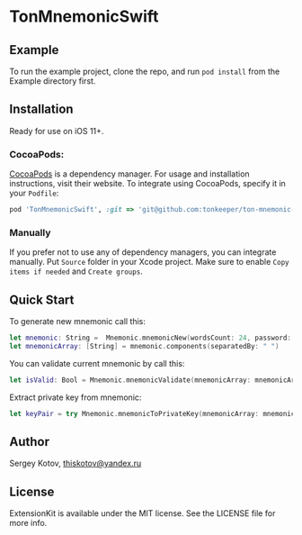 # TonMnemonicSwift

## Example
To run the example project, clone the repo, and run `pod install` from the Example directory first.

## Installation
Ready for use on iOS 11+.

### CocoaPods:
[CocoaPods](https://cocoapods.org) is a dependency manager. For usage and installation instructions, visit their website. To integrate using CocoaPods, specify it in your `Podfile`:

```ruby
pod 'TonMnemonicSwift', :git => 'git@github.com:tonkeeper/ton-mnemonic-swift.git', :branch => 'main'
```

### Manually
If you prefer not to use any of dependency managers, you can integrate manually. Put `Source` folder in your Xcode project. Make sure to enable `Copy items if needed` and `Create groups`.

## Quick Start

To generate new mnemonic call this:
```swift
let mnemonic: String =  Mnemonic.mnemonicNew(wordsCount: 24, password: "")
let mnemonicArray: [String] = mnemonic.components(separatedBy: " ")
```

You can validate current mnemonic by call this:
```swift
let isValid: Bool = Mnemonic.mnemonicValidate(mnemonicArray: mnemonicArray, password: "")
```

Extract private key from mnemonic:
```swift
let keyPair = try Mnemonic.mnemonicToPrivateKey(mnemonicArray: mnemonicArray, password: "") 
```

## Author
Sergey Kotov, thiskotov@yandex.ru

## License
ExtensionKit is available under the MIT license. See the LICENSE file for more info.
